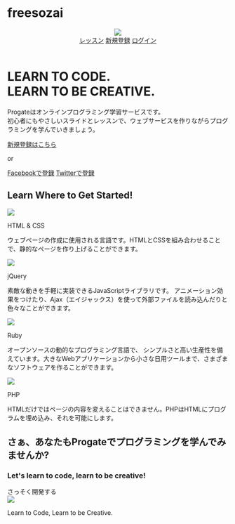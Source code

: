 # freesozai
<!DOCTYPE html>
<html>
<head>
  <meta charset="utf-8">
  <meta name="viewport" content="width=device-width, initial-scale=1.0">
  <title>Progate</title>
  <link href="https://maxcdn.bootstrapcdn.com/font-awesome/4.7.0/css/font-awesome.min.css" rel="stylesheet" integrity="sha384-wvfXpqpZZVQGK6TAh5PVlGOfQNHSoD2xbE+QkPxCAFlNEevoEH3Sl0sibVcOQVnN" crossorigin="anonymous">
  <link rel="stylesheet" type="text/css" href="stylesheet.css">
</head>
<body>
  <header>
    <div class="container">
      <div class="header-left">
        <img class="logo" src="https://prog-8.com/images/html/advanced/main_logo.png">
      </div>
      <span class="fa fa-bars menu-icon"></span>
      <div class="header-right">
        <a href="#">レッスン</a>
        <a href="#">新規登録</a>
        <a href="#" class="login">ログイン</a>
      </div>
    </div>
  </header>
  <div class="top-wrapper">
    <div class="container">
      <h1>LEARN TO CODE.<br>LEARN TO BE CREATIVE.</h1>
      <p>Progateはオンラインプログラミング学習サービスです。<br>初心者にもやさしいスライドとレッスンで、ウェブサービスを作りながらプログラミングを学んでいきましょう。</p>
      <div class="btn-wrapper">
        <a href="#" class="btn signup">新規登録はこちら</a>
        <p>or</p>
        <a href="#" class="btn facebook"><span class="fa fa-facebook"></span>Facebookで登録</a>
        <a href="#" class="btn twitter"><span class="fa fa-twitter"></span>Twitterで登録</a>
      </div>
    </div>
  </div>
  <div class="lesson-wrapper">
    <div class="container">
      <div class="heading">
        <h2>Learn Where to Get Started!</h2>
      </div>
      <div class="lessons">
        <div class="lesson">
          <div class="lesson-icon">
            <img src="https://prog-8.com/images/html/advanced/html.png">
            <p>HTML & CSS</p>
          </div>
          <p class="text-contents">ウェブページの作成に使用される言語です。HTMLとCSSを組み合わせることで、静的なページを作り上げることができます。</p>
        </div>
        <div class="lesson">
          <div class="lesson-icon">
            <img src="https://prog-8.com/images/html/advanced/jQuery.png">
            <p>jQuery</p>
          </div>
          <p class="text-contents">素敵な動きを手軽に実装できるJavaScriptライブラリです。 アニメーション効果をつけたり、Ajax（エイジャックス）を使って外部ファイルを読み込んだりと色々なことができます。</p>
        </div>
        <div class="lesson">
          <div class="lesson-icon">
            <img src="https://prog-8.com/images/html/advanced/ruby.png">
            <p>Ruby</p>
          </div>
          <p class="text-contents">オープンソースの動的なプログラミング言語で、 シンプルさと高い生産性を備えています。大きなWebアプリケーションから小さな日用ツールまで、さまざまなソフトウェアを作ることができます。</p>
        </div>
        <div class="lesson">
          <div class="lesson-icon">
            <img src="https://prog-8.com/images/html/advanced/php.png">
            <p>PHP</p>
          </div>
          <p class="text-contents">HTMLだけではページの内容を変えることはできません。PHPはHTMLにプログラムを埋め込み、それを可能にします。</p>
        </div>
      </div>
      <div class="clear"></div>
    </div>
  </div>
  <div class="message-wrapper">
    <div class="container">
      <div class="heading">
        <h2>さぁ、あなたもProgateでプログラミングを学んでみませんか?</h2>
        <h3>Let's learn to code, learn to be creative!</h3>
      </div>
      <span class="btn message">さっそく開発する</span>
    </div>
  </div>
  <footer>
    <div class="container">
      <img src="https://prog-8.com/images/html/advanced/footer_logo.png">
      <p>Learn to Code, Learn to be Creative.</p>
    </div>
  </footer>
</body>
</html>
